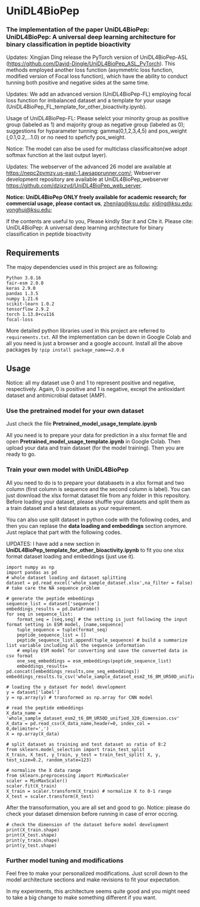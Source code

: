 # UniDL4BioPep

### The implementation of the paper UniDL4BioPep: UniDL4BioPep: A universal deep learning architecture for binary classification in peptide bioactivity

Updates: Xingjian Ding release the PyTorch version of UniDL4BioPep-ASL (https://github.com/David-Dingle/UniDL4BioPep_ASL_PyTorch). This methods employed another loss function (asymmetric loss function, modified version of Focal loss function), which have the ability to conduct tunning both positive and negative sides at the same time.

Updates:  We add an advanced version (UniDL4BioPep-FL) employing focal loss function for imbalanced dataset and a template for your usage (UniDL4BioPep_FL_template_for_other_bioactivity.ipynb).

Usage of UniDL4BioPep-FL: Please selelct your minority group as positive group (labeled as 1) and majority group as negative group (labeled as 0); suggestions for hyparameter tunning: gamma(0,1,2,3,4,5) and pos_weight (,0.1,0.2,...1.0) or no need to speficfy pos_weight. 

Notice: The model can also be used for multiclass classificaiton(we adopt softmax function at the last output layer).

Updates: The webserver of the advanced 26 model are available at https://nepc2pvmzy.us-east-1.awsapprunner.com/; Webserver development repository are available at UniDL4BioPep_webserver https://github.com/dzjxzyd/UniDL4BioPep_web_server. 

**Notice: UniDL4BioPep ONLY freely available for academic research; for commercial usage, please contact us**, zhenjiao@ksu.edu; xjding@ksu.edu; yonghui@ksu.edu;

If the contents are useful to you, Please kindly Star it and Cite it.
Please cite: UniDL4BioPep: A universal deep learning architecture for binary classification in peptide bioactivity


## Requirements
The majoy dependencies used in this project are as following:
```
Python 3.8.16
fair-esm 2.0.0
keras 2.9.0
pandas 1.3.5
numpy 1.21.6
scikit-learn 1.0.2
tensorflow 2.9.2
torch 1.13.0+cu116
focal-loss
```
More detailed python libraries used in this project are referred to ```requirements.txt```. 
All the implementation can be down in Google Colab and all you need is just a browser and a google account.
Install all the above packages by ```!pip install package_name==2.0.0```


## Usage
Notice: all my dataset use 0 and 1 to represent positive and negative, respectively. Again, 0 is positive and 1 is negative, except the antioxidant dataset and antimicrobial dataset (AMP). 
### Use the pretrained model for your own dataset

Just check the file **Pretrained_model_usage_template.ipynb**

All you need is to prepare your data for prediction in a xlsx format file and open **Pretrained_model_usage_template.ipynb** in Google Colab.
Then upload your data and train dataset (for the model training). 
Then you are ready to go. 

### Train your own model with UniDL4BioPep

All you need to do is to prepare your databasets in a xlsx format and two column (first column is sequence and the second column is label).
You can just download the xlsx format dataset file from any folder in this repository. Before loading your dataset, please shuffle your datasets and split them as a train dataset and a test datasets as your requirement.

You can also use split dataset in python code with the following codes, and then you can replase the **data loading and embeddings** section anymore. Just replace that part with the following codes. 

UPDATES: I have add a new section in **UniDL4BioPep_template_for_other_bioactivity.ipynb** to fit you one xlsx format dataset loading and embeddings (just use it).
```
import numpy as np
import pandas as pd
# whole dataset loading and dataset splitting 
dataset = pd.read_excel('whole_sample_dataset.xlsx',na_filter = False) # take care the NA sequence problem

# generate the peptide embeddings
sequence_list = dataset['sequence'] 
embeddings_results = pd.DataFrame()
for seq in sequence_list:
    format_seq = [seq,seq] # the setting is just following the input format setting in ESM model, [name,sequence]
    tuple_sequence = tuple(format_seq)
    peptide_sequence_list = []
    peptide_sequence_list.append(tuple_sequence) # build a summarize list variable including all the sequence information
    # employ ESM model for converting and save the converted data in csv format
    one_seq_embeddings = esm_embeddings(peptide_sequence_list)
    embeddings_results= pd.concat([embeddings_results,one_seq_embeddings])
embeddings_results.to_csv('whole_sample_dataset_esm2_t6_8M_UR50D_unified_320_dimension.csv')

# loading the y dataset for model development 
y = dataset['label']
y = np.array(y) # transformed as np.array for CNN model

# read the peptide embeddings
X_data_name = 'whole_sample_dataset_esm2_t6_8M_UR50D_unified_320_dimension.csv'
X_data = pd.read_csv(X_data_name,header=0, index_col = 0,delimiter=',')
X = np.array(X_data)

# split dataset as training and test dataset as ratio of 8:2
from sklearn.model_selection import train_test_split
X_train, X_test, y_train, y_test = train_test_split( X, y, test_size=0.2, random_state=123)

# normalize the X data range
from sklearn.preprocessing import MinMaxScaler
scaler = MinMaxScaler()
scaler.fit(X_train)
X_train = scaler.transform(X_train) # normalize X to 0-1 range 
X_test = scaler.transform(X_test)
```
After the transoformation, you are all set and good to go. 
Notice: please do check your dataset dimension before running in case of error occring.
```
# check the dimension of the dataset before model development
print(X_train.shape)
print(X_test.shape)
print(y_train.shape)
print(y_test.shape)
```
### Further model tuning and modifications

Feel free to make your personalized modifications. Just scroll down to the model architecture sections and make revisions to fit your expectation.

In my experiments, this architecture seems quite good and you might need to take a big change to make something different if you want. 




